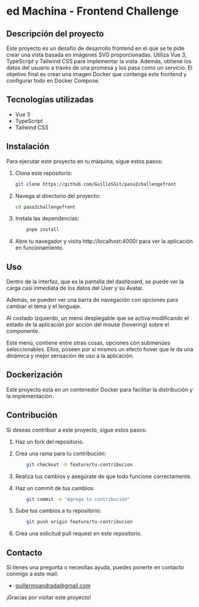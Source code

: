 # ed Machina - Frontend Challenge

## Descripción del proyecto

Este proyecto es un desafío de desarrollo frontend en el que se te pide crear una vista basada en imágenes SVG proporcionadas. Utiliza Vue 3, TypeScript y Tailwind CSS para implementar la vista. Además, obtiene los datos del usuario a través de una promesa y los pasa como un servicio. El objetivo final es crear una imagen Docker que contenga este frontend y configurar todo en Docker Compose.

## Tecnologías utilizadas

- Vue 3
- TypeScript
- Tailwind CSS

## Instalación

Para ejecutar este proyecto en tu máquina, sigue estos pasos:

1. Clona este repositorio:

   ```bash
   git clone https://github.com/GuilloSGit/paso2challengefront
    ```

2. Navega al directorio del proyecto:

    ```bash
    cd paso2challengefront
    ```

3. Instala las dependencias:

    ```bash
        pnpm install
    ```

4. Abre tu navegador y visita http://localhost:4000/ para ver la aplicación en funcionamiento.

## Uso

Dentro de la interfaz, que es la pantalla del dashboard, se puede ver la carga casi inmediata de los datos del User y su Avatar.

Además, se pueden ver una barra de navegación con opciones para cambiar el tema y el lenguaje.

Al costado izquierdo, un menú desplegable que se activa modificando el estado de la aplicación por acción del mouse (hovering) sobre el componente.

Este menú, contiene entre otras cosas, opciones con submenúes seleccionables. Ellos, poseen por sí mismos un efecto hover que le da una dinámica y mejor sensación de uso a la aplicación.

## Dockerización

Este proyecto está en un contenedor Docker para facilitar la distribución y la implementación.

## Contribución

Si deseas contribuir a este proyecto, sigue estos pasos:

1. Haz un fork del repositorio.

2. Crea una rama para tu contribución:

    ```bash
        git checkout -b feature/tu-contribucion
    ```

3. Realiza tus cambios y asegúrate de que todo funcione correctamente.

4. Haz un commit de tus cambios:

    ```bash
        git commit -m "Agrega tu contribución"
    ```

5. Sube tus cambios a tu repositorio:

    ```bash
        git push origin feature/tu-contribucion
    ```

6. Crea una solicitud pull request en este repositorio.

## Contacto

Si tienes una pregunta o necesitas ayuda, puedes ponerte en contacto conmigo a este mail:

- guillermoandrada@gmail.com

¡Gracias por visitar este proyecto!
